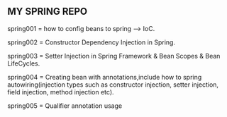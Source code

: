 MY SPRING REPO
----------------------------------------------------
spring001 = how to config beans to spring --> IoC.

spring002 = Constructor Dependency Injection in Spring.

spring003 = Setter Injection in Spring Framework & Bean Scopes & Bean LifeCycles.

spring004 = Creating bean with annotations,include how to spring autowiring(injection types such as constructor injection, setter injection, field injection, method injection etc).

spring005 = Qualifier annotation usage
